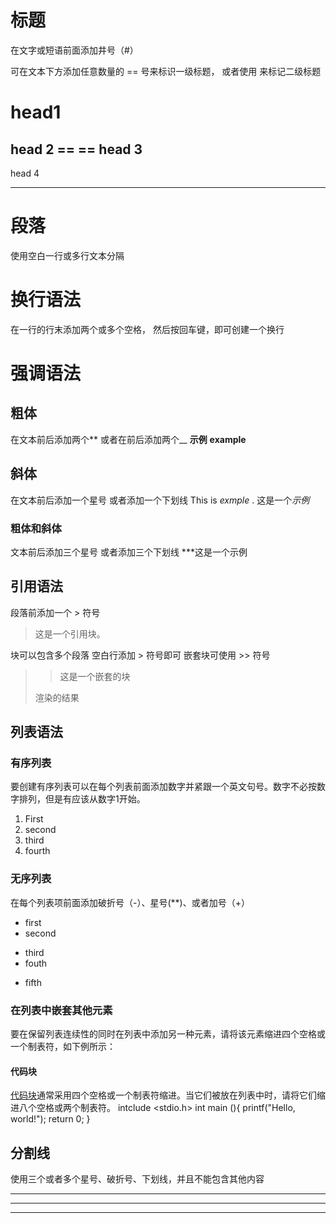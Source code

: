 # 标题
在文字或短语前面添加井号（#）

可在文本下方添加任意数量的 == 号来标识一级标题， 或者使用 来标记二级标题

head1
== 
head 2
== ==
head 3
-- 
head 4
-- -- 
# 段落

使用空白一行或多行文本分隔


# 换行语法
在一行的行末添加两个或多个空格， 然后按回车键，即可创建一个换行  


# 强调语法
## 粗体
在文本前后添加两个** 
或者在前后添加两个__
**示例**
__example__
## 斜体
在文本前后添加一个星号
或者添加一个下划线
This is _exmple_ .
这是一个*示例*
### 粗体和斜体
文本前后添加三个星号
或者添加三个下划线
***这是一个示例


## 引用语法
段落前添加一个 > 符号
>这是一个引用块。
>

块可以包含多个段落
空白行添加 > 符号即可
嵌套块可使用 >> 符号
>> 这是一个嵌套的块
>
>渲染的结果

## 列表语法
### 有序列表
要创建有序列表可以在每个列表前面添加数字并紧跟一个英文句号。数字不必按数字排列，但是有应该从数字1开始。
1.  First
2. second
3. third
4. fourth
### 无序列表
在每个列表项前面添加破折号（-）、星号(\**)、或者加号（+）
- first
- second  
* third
* fouth
+ fifth
### 在列表中嵌套其他元素
要在保留列表连续性的同时在列表中添加另一种元素，请将该元素缩进四个空格或一个制表符，如下例所示：
#### 代码块

[代码块](https://markdown.com.cn/basic-syntax/lists.html#code-blocks)通常采用四个空格或一个制表符缩进。当它们被放在列表中时，请将它们缩进八个空格或两个制表符。
	intclude <stdio.h>
	int main (){
	printf("Hello, world!");
	return 0;
	}

## 分割线
使用三个或者多个星号、破折号、下划线，并且不能包含其他内容
***
---
___


